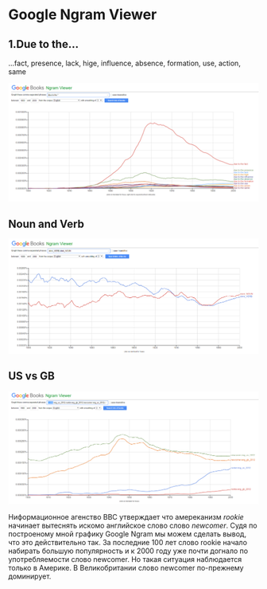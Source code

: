 # Google Ngram Viewer
## 1.Due to the...
...fact, presence, lack, hige, influence, absence, formation, use, action, same

![Due to the...](https://github.com/Gultseva/hw6/blob/master/pics/due%20to%20the.jpg)

## Noun and Verb

![Drink](https://github.com/Gultseva/hw6/blob/master/pics/Drink.jpg)

## US vs GB

![USvsGB](https://github.com/Gultseva/hw6/blob/master/pics/UsGb.jpg)

Ниформационное агенство BBC утверждает что амереканизм *rookie* начинает вытеснять искомо английское слово слово *newcomer*. Судя по построеному мной графику Google Ngram мы можем сделать вывод, что это действительно так. За последние 100 лет слово rookie начало набирать большую популярность и к 2000 году уже почти догнало по употребляемости слово newcomer. Но такая ситуация наблюдается только в Америке. В Великобритании слово newcomer по-прежнему доминирует.
